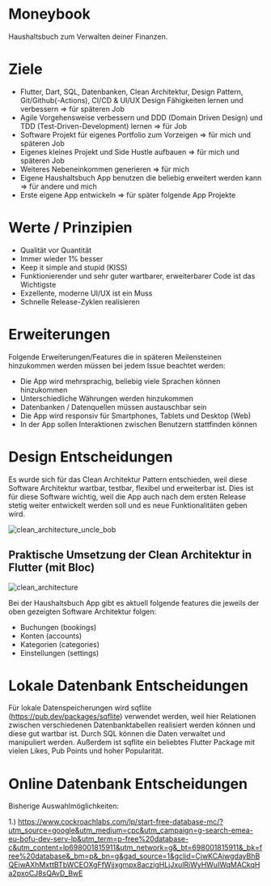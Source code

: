 # Moneybook
Haushaltsbuch zum Verwalten deiner Finanzen.

# Ziele

- Flutter, Dart, SQL, Datenbanken, Clean Architektur, Design Pattern, Git/Github(-Actions), CI/CD & UI/UX Design Fähigkeiten lernen und verbessern => für späteren Job
- Agile Vorgehensweise verbessern und DDD (Domain Driven Design) und TDD (Test-Driven-Development) lernen => für Job
- Software Projekt für eigenes Portfolio zum Vorzeigen => für mich und späteren Job
- Eigenes kleines Projekt und Side Hustle aufbauen => für mich und späteren Job
- Weiteres Nebeneinkommen generieren => für mich
- Eigene Haushaltsbuch App benutzen die beliebig erweitert werden kann => für andere und mich
- Erste eigene App entwickeln => für später folgende App Projekte

# Werte / Prinzipien

- Qualität vor Quantität
- Immer wieder 1% besser
- Keep it simple and stupid (KISS)
- Funktionierender und sehr guter wartbarer, erweiterbarer Code ist das Wichtigste
- Exzellente, moderne UI/UX ist ein Muss
- Schnelle Release-Zyklen realisieren

# Erweiterungen

Folgende Erweiterungen/Features die in späteren Meilensteinen hinzukommen werden müssen bei jedem Issue beachtet werden:

- Die App wird mehrsprachig, beliebig viele Sprachen können hinzukommen
- Unterschiedliche Währungen werden hinzukommen
- Datenbanken / Datenquellen müssen austauschbar sein
- Die App wird responsiv für Smartphones, Tablets und Desktop (Web)
- In der App sollen Interaktionen zwischen Benutzern stattfinden können

# Design Entscheidungen

Es wurde sich für das Clean Architektur Pattern entschieden, weil diese Software Architektur wartbar, testbar, flexibel und erweiterbar ist.
Dies ist für diese Software wichtig, weil die App auch nach dem ersten Release stetig weiter entwickelt werden soll und es neue Funktionalitäten geben wird.

![clean_architecture_uncle_bob](https://github.com/Marcel9494/Moneybook/assets/93829086/dd384c3b-dea6-4c58-9546-b8ecf9c1b728)

## Praktische Umsetzung der Clean Architektur in Flutter (mit Bloc)

![clean_architecture](https://github.com/Marcel9494/Moneybook/assets/93829086/06136010-4228-4092-b341-37451b5d76a2)

Bei der Haushaltsbuch App gibt es aktuell folgende features die jeweils der oben gezeigten Software Architektur folgen:
- Buchungen (bookings)
- Konten (accounts)
- Kategorien (categories)
- Einstellungen (settings)

# Lokale Datenbank Entscheidungen

Für lokale Datenspeicherungen wird sqflite (https://pub.dev/packages/sqflite) verwendet werden, weil hier Relationen zwischen verschiedenen Datenbanktabellen realisiert werden können
und diese gut wartbar ist. Durch SQL können die Daten verwaltet und manipuliert werden. Außerdem ist sqflite ein beliebtes Flutter Package mit vielen Likes, Pub Points und hoher Popularität.

# Online Datenbank Entscheidungen

Bisherige Auswahlmöglichkeiten:

1.) https://www.cockroachlabs.com/lp/start-free-database-mc/?utm_source=google&utm_medium=cpc&utm_campaign=g-search-emea-eu-bofu-dev-serv-lp&utm_term=p-free%20database-c&utm_content=lp698001815911&utm_network=g&_bt=698001815911&_bk=free%20database&_bm=p&_bn=g&gad_source=1&gclid=CjwKCAjwgdayBhBQEiwAXhMxttBTbWCEOXgFfWjjxgmpx8aczigHLjJxulRiWyHWuIWqMACkqHa2pxoCJ8sQAvD_BwE
